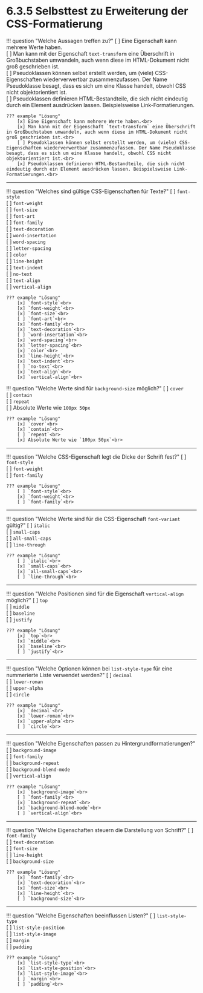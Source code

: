 # 6.3.5 Selbsttest zu Erweiterung der CSS-Formatierung

!!! question "Welche Aussagen treffen zu?"
    [ ] Eine Eigenschaft kann mehrere Werte haben.<br>
    [ ] Man kann mit der Eigenschaft `text-transform` eine Überschrift in Großbuchstaben umwandeln, auch wenn diese im HTML-Dokument nicht groß geschrieben ist.<br>
    [ ] Pseudoklassen können selbst erstellt werden, um (viele) CSS-Eigenschaften wiederverwertbar zusammenzufassen. Der Name Pseudoklasse besagt, dass es sich um eine Klasse handelt, obwohl CSS nicht objektorientiert ist.<br>
    [ ] Pseudoklassen definieren HTML-Bestandteile, die sich nicht eindeutig durch ein Element ausdrücken lassen. Beispielsweise Link-Formatierungen.<br>

    ??? example "Lösung"
        [x] Eine Eigenschaft kann mehrere Werte haben.<br>
        [x] Man kann mit der Eigenschaft `text-transform` eine Überschrift in Großbuchstaben umwandeln, auch wenn diese im HTML-Dokument nicht groß geschrieben ist.<br>
        [ ] Pseudoklassen können selbst erstellt werden, um (viele) CSS-Eigenschaften wiederverwertbar zusammenzufassen. Der Name Pseudoklasse besagt, dass es sich um eine Klasse handelt, obwohl CSS nicht objektorientiert ist.<br>
        [x] Pseudoklassen definieren HTML-Bestandteile, die sich nicht eindeutig durch ein Element ausdrücken lassen. Beispielsweise Link-Formatierungen.<br>

---

!!! question "Welches sind gültige CSS-Eigenschaften für Texte?"
    [ ] `font-style`<br>
    [ ] `font-weight`<br>
    [ ] `font-size`<br>
    [ ] `font-art`<br>
    [ ] `font-family`<br>
    [ ] `text-decoration`<br>
    [ ] `word-insertation`<br>
    [ ] `word-spacing`<br>
    [ ] `letter-spacing`<br>
    [ ] `color`<br>
    [ ] `line-height`<br>
    [ ] `text-indent`<br>
    [ ] `no-text`<br>
    [ ] `text-align`<br>
    [ ] `vertical-align`<br>

    ??? example "Lösung"
        [x] `font-style`<br>
        [x] `font-weight`<br>
        [x] `font-size`<br>
        [ ] `font-art`<br>
        [x] `font-family`<br>
        [x] `text-decoration`<br>
        [ ] `word-insertation`<br>
        [x] `word-spacing`<br>
        [x] `letter-spacing`<br>
        [x] `color`<br>
        [x] `line-height`<br>
        [x] `text-indent`<br>
        [ ] `no-text`<br>
        [x] `text-align`<br>
        [x] `vertical-align`<br>


!!! question "Welche Werte sind für `background-size` möglich?"
    [ ] `cover`<br>
    [ ] `contain`<br>
    [ ] `repeat`<br>
    [ ] Absolute Werte wie `100px 50px`<br>

    ??? example "Lösung"
        [x] `cover`<br>
        [x] `contain`<br>
        [ ] `repeat`<br>
        [x] Absolute Werte wie `100px 50px`<br>

---

!!! question "Welche CSS-Eigenschaft legt die Dicke der Schrift fest?"
    [ ] `font-style`<br>
    [ ] `font-weight`<br>
    [ ] `font-family`<br>

    ??? example "Lösung"
        [ ] `font-style`<br>
        [x] `font-weight`<br>
        [ ] `font-family`<br>

---

!!! question "Welche Werte sind für die CSS-Eigenschaft `font-variant` gültig?"
    [ ] `italic`<br>
    [ ] `small-caps`<br>
    [ ] `all-small-caps`<br>
    [ ] `line-through`<br>

    ??? example "Lösung"
        [ ] `italic`<br>
        [x] `small-caps`<br>
        [x] `all-small-caps`<br>
        [ ] `line-through`<br>

---

!!! question "Welche Positionen sind für die Eigenschaft `vertical-align` möglich?"
    [ ] `top`<br>
    [ ] `middle`<br>
    [ ] `baseline`<br>
    [ ] `justify`<br>

    ??? example "Lösung"
        [x] `top`<br>
        [x] `middle`<br>
        [x] `baseline`<br>
        [ ] `justify`<br>

---

!!! question "Welche Optionen können bei `list-style-type` für eine nummerierte Liste verwendet werden?"
    [ ] `decimal`<br>
    [ ] `lower-roman`<br>
    [ ] `upper-alpha`<br>
    [ ] `circle`<br>

    ??? example "Lösung"
        [x] `decimal`<br>
        [x] `lower-roman`<br>
        [x] `upper-alpha`<br>
        [ ] `circle`<br>

---

!!! question "Welche Eigenschaften passen zu Hintergrundformatierungen?"
    [ ] `background-image`<br>
    [ ] `font-family`<br>
    [ ] `background-repeat`<br>
    [ ] `background-blend-mode`<br>
    [ ] `vertical-align`<br>

    ??? example "Lösung"
        [x] `background-image`<br>
        [ ] `font-family`<br>
        [x] `background-repeat`<br>
        [x] `background-blend-mode`<br>
        [ ] `vertical-align`<br>

---

!!! question "Welche Eigenschaften steuern die Darstellung von Schrift?"
    [ ] `font-family`<br>
    [ ] `text-decoration`<br>
    [ ] `font-size`<br>
    [ ] `line-height`<br>
    [ ] `background-size`<br>

    ??? example "Lösung"
        [x] `font-family`<br>
        [x] `text-decoration`<br>
        [x] `font-size`<br>
        [x] `line-height`<br>
        [ ] `background-size`<br>

---

!!! question "Welche Eigenschaften beeinflussen Listen?"
    [ ] `list-style-type`<br>
    [ ] `list-style-position`<br>
    [ ] `list-style-image`<br>
    [ ] `margin`<br>
    [ ] `padding`<br>

    ??? example "Lösung"
        [x] `list-style-type`<br>
        [x] `list-style-position`<br>
        [x] `list-style-image`<br>
        [ ] `margin`<br>
        [ ] `padding`<br>

